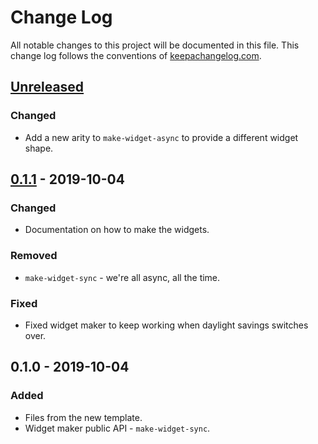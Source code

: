 # Change Log
All notable changes to this project will be documented in this file. This change log follows the conventions of [keepachangelog.com](http://keepachangelog.com/).

## [Unreleased]
### Changed
- Add a new arity to `make-widget-async` to provide a different widget shape.

## [0.1.1] - 2019-10-04
### Changed
- Documentation on how to make the widgets.

### Removed
- `make-widget-sync` - we're all async, all the time.

### Fixed
- Fixed widget maker to keep working when daylight savings switches over.

## 0.1.0 - 2019-10-04
### Added
- Files from the new template.
- Widget maker public API - `make-widget-sync`.

[Unreleased]: https://github.com/your-name/p99/compare/0.1.1...HEAD
[0.1.1]: https://github.com/your-name/p99/compare/0.1.0...0.1.1
